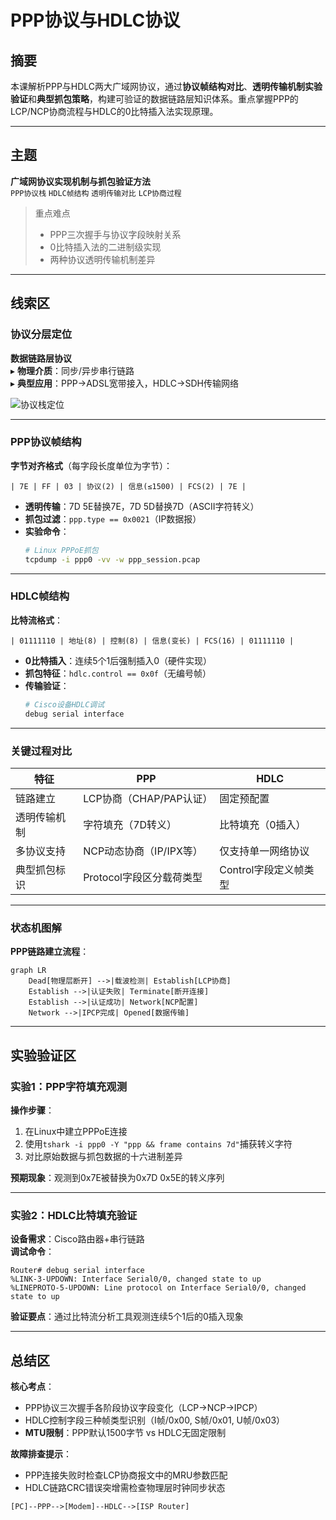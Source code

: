 # PPP协议与HDLC协议

## 摘要
本课解析PPP与HDLC两大广域网协议，通过**协议帧结构对比**、**透明传输机制实验验证**和**典型抓包策略**，构建可验证的数据链路层知识体系。重点掌握PPP的LCP/NCP协商流程与HDLC的0比特插入法实现原理。

---

## 主题
**广域网协议实现机制与抓包验证方法**  
`PPP协议栈` `HDLC帧结构` `透明传输对比` `LCP协商过程`

> 重点难点
> - PPP三次握手与协议字段映射关系
> - 0比特插入法的二进制级实现
> - 两种协议透明传输机制差异

---

## 线索区

### 协议分层定位
**数据链路层协议**  
▸ **物理介质**：同步/异步串行链路  
▸ **典型应用**：PPP→ADSL宽带接入，HDLC→SDH传输网络  

![协议栈定位](https://via.placeholder.com/400x100?text=Physical+Layer+←+Data+Link+Layer+(PPP/HDLC))

---

### PPP协议帧结构
**字节对齐格式**（每字段长度单位为字节）：
```
| 7E | FF | 03 | 协议(2) | 信息(≤1500) | FCS(2) | 7E |
```
- **透明传输**：7D 5E替换7E，7D 5D替换7D（ASCII字符转义）
- **抓包过滤**：`ppp.type == 0x0021`（IP数据报）  
- **实验命令**：  
  ```bash
  # Linux PPPoE抓包
  tcpdump -i ppp0 -vv -w ppp_session.pcap
  ```

---

### HDLC帧结构
**比特流格式**：
```
| 01111110 | 地址(8) | 控制(8) | 信息(变长) | FCS(16) | 01111110 |
```
- **0比特插入**：连续5个1后强制插入0（硬件实现）
- **抓包特征**：`hdlc.control == 0x0f`（无编号帧）  
- **传输验证**：
  ```bash
  # Cisco设备HDLC调试
  debug serial interface
  ```

---

### 关键过程对比
| 特征                | PPP                          | HDLC                 |
|---------------------|------------------------------|----------------------|
| 链路建立            | LCP协商（CHAP/PAP认证）      | 固定预配置           |
| 透明传输机制        | 字符填充（7D转义）           | 比特填充（0插入）    |
| 多协议支持          | NCP动态协商（IP/IPX等）      | 仅支持单一网络协议   |
| 典型抓包标识        | Protocol字段区分载荷类型     | Control字段定义帧类型|

---

### 状态机图解
**PPP链路建立流程**：
```mermaid
graph LR
    Dead[物理层断开] -->|载波检测| Establish[LCP协商]
    Establish -->|认证失败| Terminate[断开连接]
    Establish -->|认证成功| Network[NCP配置]
    Network -->|IPCP完成| Opened[数据传输]
```

---

## 实验验证区
### 实验1：PPP字符填充观测
**操作步骤**：
1. 在Linux中建立PPPoE连接
2. 使用`tshark -i ppp0 -Y "ppp && frame contains 7d"`捕获转义字符
3. 对比原始数据与抓包数据的十六进制差异

**预期现象**：观测到0x7E被替换为0x7D 0x5E的转义序列

---

### 实验2：HDLC比特填充验证
**设备需求**：Cisco路由器+串行链路  
**调试命令**：
```cisco
Router# debug serial interface
%LINK-3-UPDOWN: Interface Serial0/0, changed state to up
%LINEPROTO-5-UPDOWN: Line protocol on Interface Serial0/0, changed state to up
```
**验证要点**：通过比特流分析工具观测连续5个1后的0插入现象

---

## 总结区
**核心考点**：
- PPP协议三次握手各阶段协议字段变化（LCP→NCP→IPCP）
- HDLC控制字段三种帧类型识别（I帧/0x00, S帧/0x01, U帧/0x03）
- **MTU限制**：PPP默认1500字节 vs HDLC无固定限制

**故障排查提示**：
- PPP连接失败时检查LCP协商报文中的MRU参数匹配
- HDLC链路CRC错误突增需检查物理层时钟同步状态

```network-diagram
[PC]--PPP-->[Modem]--HDLC-->[ISP Router]
```